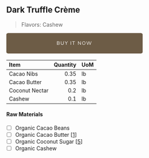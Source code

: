 ## Dark Truffle Crème  
> Flavors: Cashew

[![Buy Now](/assets/images/buy-now.png "Buy Now")](https://shop.osocra.com/products/22021712)

| Item | Quantity | UoM  |
| :---     | ---:    | :--- |
| Cacao Nibs  | 0.35   | lb    |
| Cacao Butter   | 0.35   | lb    |
| Coconut  Nectar     | 0.2      | lb      |
| Cashew    | 0.1      | lb      |


#### Raw Materials
- [ ] Organic Cacao Beans
- [ ] Organic Cacao Butter [[1](/vendors)]
- [ ] Organic Coconut Sugar [[5](/vendors)]
- [ ] Organic Cashew
